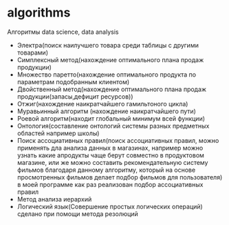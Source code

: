 # algorithms

Алгоритмы data science, data analysis
- Электра(поиск наилучшего товара среди таблицы с другими товарами)
- Симплексный метод(нахождение оптимального плана продаж продукции)
- Множество паретто(нахождение оптимального продукта по параметрам подобранным клиентом)
- Двойственный метод(нахождение оптимального плана продаж продукции(запасы,дефицит ресурсов))
- Отжиг(нахождение наикратчайшего гамильтоного цикла)
- Муравьинный алгоритм (нахождение наикратчайшего пути)
- Роевой алгоритм(находит глобальный минимум всей функции)
- Онтология(составление онтологий системы разных предметных областей например школы)
- Поиск ассоциативных правил(поиск ассоциативных правил, можно применять дла анализа данных в магазинах, например можно узнать какие апродукты чаще берут совместно в продуктовом магазине, или же можно составить рекомендательную систему фильмов благодаря данному алгоритму, который на основе просмотренных фильмов делает подбор фильмов для пользователя) в моей программе как раз реализован подбор ассоциативных правил 
- Метод анализа иерархий 
- Логический язык(Совершение простых логических операций) сделано при помощи метода резолюций
